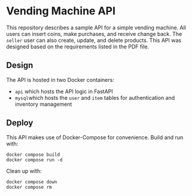 # Vending Machine API
This repository describes a sample API for a simple vending machine. All users can insert coins, make purchases, and receive change back. The `seller` user can also create, update, and delete products. This API was designed based on the requirements listed in the PDF file.

## Design
The API is hosted in two Docker containers: 
- `api` which hosts the API logic in FastAPI
- `mysql`which hosts the `user` and `item` tables for authentication and inventory management

## Deploy
This API makes use of Docker-Compose for convenience. Build and run with:
```
docker compose build
docker compose run -d
```
Clean up with:
```
docker compose down
docker compose rm
```